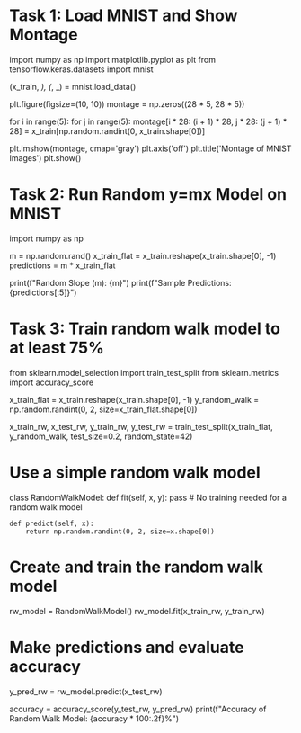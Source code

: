 # Task 1: Load MNIST and Show Montage
import numpy as np
import matplotlib.pyplot as plt
from tensorflow.keras.datasets import mnist

(x_train, _), (_, _) = mnist.load_data()

plt.figure(figsize=(10, 10))
montage = np.zeros((28 * 5, 28 * 5))

for i in range(5):
    for j in range(5):
        montage[i * 28: (i + 1) * 28, j * 28: (j + 1) * 28] = x_train[np.random.randint(0, x_train.shape[0])]

plt.imshow(montage, cmap='gray')
plt.axis('off')
plt.title('Montage of MNIST Images')
plt.show()

# Task 2: Run Random y=mx Model on MNIST
import numpy as np

m = np.random.rand()
x_train_flat = x_train.reshape(x_train.shape[0], -1)
predictions = m * x_train_flat

print(f"Random Slope (m): {m}")
print(f"Sample Predictions: {predictions[:5]}")

# Task 3: Train random walk model to at least 75%
from sklearn.model_selection import train_test_split
from sklearn.metrics import accuracy_score

x_train_flat = x_train.reshape(x_train.shape[0], -1)
y_random_walk = np.random.randint(0, 2, size=x_train_flat.shape[0])

x_train_rw, x_test_rw, y_train_rw, y_test_rw = train_test_split(x_train_flat, y_random_walk, test_size=0.2, random_state=42)

# Use a simple random walk model
class RandomWalkModel:
    def fit(self, x, y):
        pass  # No training needed for a random walk model

    def predict(self, x):
        return np.random.randint(0, 2, size=x.shape[0])

# Create and train the random walk model
rw_model = RandomWalkModel()
rw_model.fit(x_train_rw, y_train_rw)

# Make predictions and evaluate accuracy
y_pred_rw = rw_model.predict(x_test_rw)

accuracy = accuracy_score(y_test_rw, y_pred_rw)
print(f"Accuracy of Random Walk Model: {accuracy * 100:.2f}%")
